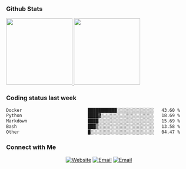 
### Github Stats

<a href="https://github.com/lileixuan">
  <img height="180em" src="https://github-readme-stats.vercel.app/api?username=lileixuan&theme=buefy&show_icons=true" />
  <img height="180em" src="https://github-readme-stats.vercel.app/api/top-langs/?username=lileixuan&theme=buefy&layout=compact" />
</a>

### Coding status last week 

<!--START_SECTION:waka-->

```txt
Docker                         ███████████░░░░░░░░░░░░░░   43.60 %
Python                         ████▓░░░░░░░░░░░░░░░░░░░░   18.69 %
Markdown                       ████░░░░░░░░░░░░░░░░░░░░░   15.69 %
Bash                           ███▒░░░░░░░░░░░░░░░░░░░░░   13.58 %
Other                          █░░░░░░░░░░░░░░░░░░░░░░░░   04.47 %
```

<!--END_SECTION:waka-->

### Connect with Me 

<p align="center">
<a href="https://www.koomu.cn/"><img alt="Website" src="https://img.shields.io/badge/Website-www.koomu.cn-blue?style=flat-square&logo=google-chrome"></a>
<a href="mailto:lileixuan@gmail.com"><img alt="Email" src="https://img.shields.io/badge/Email-lileixuan@gmail.com-blue?style=flat-square&logo=gmail"></a>
<a href="https://www.koomu.cn/rss/"><img alt="Email" src="https://img.shields.io/badge/RSS-www.koomu.cn%2Frss%2F-blue?style=flat-square&logo=rss"></a>


</p>
